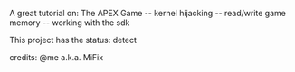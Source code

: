 A great tutorial on:
The APEX Game
-- kernel hijacking
-- read/write game memory
-- working with the sdk

This project has the status: detect

credits: @me a.k.a. MiFix